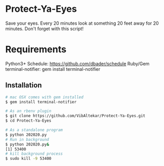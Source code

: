 # Protect-Ya-Eyes
Save your eyes. Every 20 minutes look at something 20 feet away for 20 minutes. Don't forget with this script!

# Requirements

Python3+
	Schedule: https://github.com/dbader/schedule
Ruby/Gem
	terminal-notifier: gem install terminal-notifier

## Installation

```sh
# mac OSX comes with gem installed 
$ gem install terminal-notifier

# As an rbenv plugin
$ git clone https://github.com/VibAltekar/Protect-Ya-Eyes.git
$ cd Protect-Ya-Eyes

# As a standalone program
$ python 202020.py
# Run in background 
$ python 202020.py&
[1] 53400
# kill background process
$ sudo kill -9 53400
```

